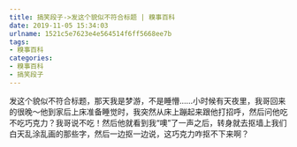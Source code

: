 ```yaml
---
title: 搞笑段子->发这个貌似不符合标题 | 糗事百科
date: 2019-11-05 15:34:03
urlname: 1521c5e7623e4e564514f6ff5668ee7b
tags: 
- 糗事百科
categories:
- 糗事百科
- 搞笑段子
---
```

发这个貌似不符合标题，那天我是梦游，不是睡懵……小时候有天夜里，我哥回来的很晚～他到家后上床准备睡觉时，我突然从床上蹦起来跟他打招呼，然后问他吃不吃巧克力？我哥说不吃！然后他就看到我“噢”了一声之后，转身就去抠墙上我们白天乱涂乱画的那些字，然后一边抠一边说，这巧克力咋抠不下来啊？


